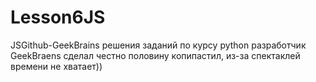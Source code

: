 # Lesson6JS
JSGithub-GeekBrains
решения заданий по курсу python разработчик GeekBraens
сделал честно половину копипастил, из-за спектаклей времени не хватает))
